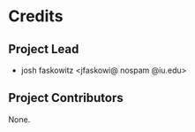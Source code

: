 Credits
=======

Project Lead
----------------

* josh faskowitz <jfaskowi@ nospam @iu.edu>

Project Contributors
------------

None.

